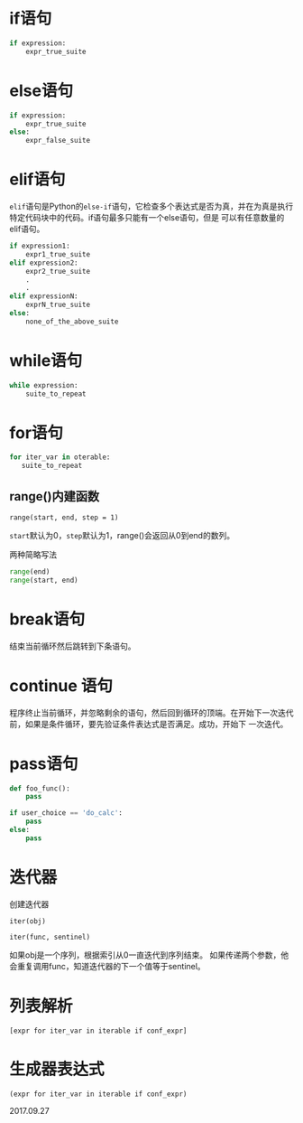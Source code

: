 # if语句

```python
if expression:
    expr_true_suite
```

# else语句

```python
if expression:
    expr_true_suite
else:
    expr_false_suite
```

# elif语句

`elif`语句是Python的`else-if`语句，它检查多个表达式是否为真，并在为真是执行特定代码块中的代码。if语句最多只能有一个else语句，但是
可以有任意数量的elif语句。

```python
if expression1:
    expr1_true_suite
elif expression2:
    expr2_true_suite
    .
    .
elif expressionN:
    exprN_true_suite
else:
    none_of_the_above_suite
```

# while语句

```python
while expression:
    suite_to_repeat
```

# for语句

```python
for iter_var in oterable:
   suite_to_repeat
```

## range()内建函数

`range(start, end, step = 1)`

`start`默认为0，`step`默认为1，range()会返回从0到end的数列。

两种简略写法

```python
range(end)
range(start, end)
```

# break语句

结束当前循环然后跳转到下条语句。

# continue 语句

程序终止当前循环，并忽略剩余的语句，然后回到循环的顶端。在开始下一次迭代前，如果是条件循环，要先验证条件表达式是否满足。成功，开始下
一次迭代。

# pass语句

```python
def foo_func():
    pass
```

```python
if user_choice == 'do_calc':
    pass
else:
    pass
```

# 迭代器

创建迭代器

```
iter(obj)

iter(func, sentinel)
```

如果obj是一个序列，根据索引从0一直迭代到序列结束。
如果传递两个参数，他会重复调用func，知道迭代器的下一个值等于sentinel。

# 列表解析

`[expr for iter_var in iterable if conf_expr]`

# 生成器表达式

`(expr for iter_var in iterable if conf_expr)`

2017.09.27